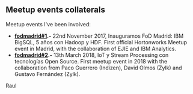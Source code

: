 ## Meetup events collaterals
Meetup events I've been involved:

 - **[fodmadrid#1](fodmadrid#1/doc).-** 22nd November 2017, Inauguramos FoD Madrid: IBM BigSQL, 5 años con Hadoop y HDF. First official Hortonworks Meetup event in Madrid, with the collaboration of EJIE and IBM Analytics.
 - **[fodmadrid#2](fodmadrid#2/doc).-** 13th March 2018, IoT y Stream Processing con tecnologías Open Source. First meetup event in 2018 with the collaboration from Paco Guerrero (Indizen), David Olmos (Zylk) and Gustavo Fernández (Zylk).


Raul
